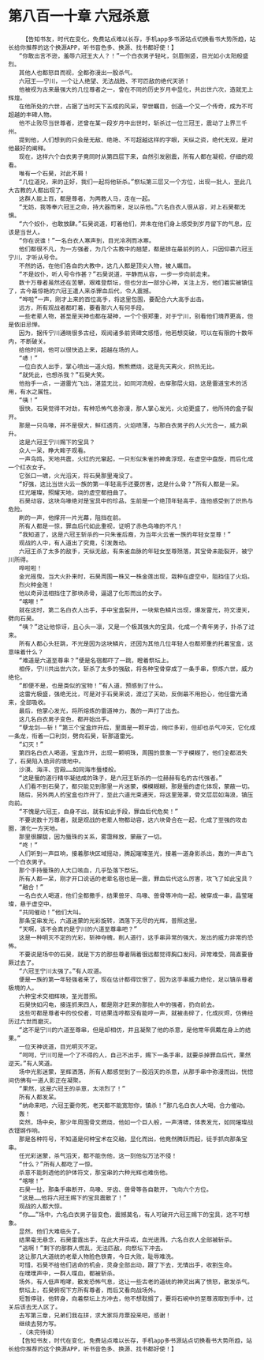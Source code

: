 # 第八百一十章 六冠杀意
        【告知书友，时代在变化，免费站点难以长存，手机app多书源站点切换看书大势所趋，站长给你推荐的这个换源APP，听书音色多、换源、找书都好使！】
       “你敢出言不逊，羞辱六冠王大人？！”一个白衣男子轻叱，剑眉倒竖，目光如小太阳般盛烈。
       其他人也都怒目而视，全都弥漫出一股杀气。
       六冠王——宁川，一个让人绝望、无法战胜、不可匹敌的绝代天骄！
       他被视为古来最强大的几位尊者之一，曾在不同的历史岁月中显化，共出世六次，造就无上辉煌。
       在他所处的六世，占据了当时天下五成的风采，举世瞩目，创造一个又一个传奇，成为不可超越的丰碑人物。
       他不止败尽当世尊者，还曾在某一段岁月中出世时，斩杀过一位三冠王，震动了上界三千州。
       提到他，人们想到的只会是无敌、绝艳、不可超越这样的字眼，天纵之资，绝代无双，是对他最好的阐释。
       现在，这样六个白衣男子竟同时从第四层下来，自然引发剧震，所有人都在凝视，仔细的观看。
       唯有一个石昊，对此不屑！
       “几位道兄，来的正好，我们一起将他斩杀。”祭坛第三层又一个方位，出现一批人，至此几大古教的人都出现了。
       这群人能上百，都是尊者，为两教人马，走在一起。
       “无妨，我等奉六冠王之命，持大器而来，足以杀他。”六名白衣人很从容，对上石昊都无惧。
       “六个奴仆，也敢放肆。”石昊说道，盯着他们，并未在他们身上感受到岁月留下的气息，应该是当世人。
       “你在说谁！”一名白衣人寒声到，目光冷冽而冰寒。
       他们都很不凡，为一方强者，为几个古教中的翘楚，都是排在最前列的人，只因仰慕六冠王宁川，才听从号令。
       不然的话，在他们各自的大教中，这几人都是顶尖人物，被人瞩目。
       “不是奴仆，听人号令作甚？”石昊说道，平静而从容，一步一步向前走来。
       数十万尊者虽然还在苦攀，艰难登祭坛，但也分出一部分心神，关注上方，他们着实被镇住了，古今最惊艳的六冠王遣人来杀罪血后代，令人震撼。
       “哗啦”一声，刚才上来的百位高手，将这里包围，要配合六大高手出击。
       远方，所有观战者都盯着，要看那六人有何手段。
       一些老辈人物，甚至是天神也都在凝神，一个个很郑重，对于宁川，别看他们境界更高，但是依旧忌惮。
       因为，据传宁川通晓很多古经，观阅诸多前贤碑文感悟，他若想突破，可以在有限的十数年内，不断破关。
       给他时间，他可以很快追上来，超越在场的人。
       “哧！”
       一位白衣人出手，掌心喷出一道火焰，熊熊燃烧，这是先天离火，炽热无比。
       “就凭此，也想杀我？”石昊大笑。
       他抬手一点，一道雷光飞出，湛蓝无比，如同河流般，击穿那层火焰，这是雷道宝术的活用，有水之属性。
       “咦！”
       很快，石昊觉得不对劲，有种恐怖气息弥漫，那人掌心发光，火焰更盛了，他所持的盒子裂开。
       那是一只鸟喙，并不是很大，鲜红透亮，火焰喷薄，与那白衣男子的人火光合一，威力飙升。
       这是六冠王宁川赐下的宝具？
       众人一呆，睁大眸子观看。
       一声鸟鸣，天地共震，火红的光窜起，一只形似朱雀的神禽浮现，在虚空中盘旋，而后化成一个红衣女子。
       它张口一啸，火光滔天，将石昊那里淹没了。
       “好强，这比当世火云一族的第一年轻高手还要厉害，这是什么骨？”所有人都是一呆。
       红光璀璨，照耀天地，烧的虚空都扭曲了。
       石昊动容，这块鸟喙绝对是宝具中的珍品，生前是一个绝顶年轻高手，连他感受到了炽热与危险。
       刷的一声，他撑开一片光幕，阻挡在前。
       所有人都是一惊，罪血后代如此重视，证明了赤色鸟喙的不凡！
       “我知道了，这是六冠王斩杀的一只朱雀后裔，为当年火云雀一族的年轻女至尊！”
       观战的人中，有人道出了究竟，引发轰动。
       六冠王杀了太多的敌手，天纵无敌，有朱雀血脉的年轻女至尊殒落，其宝骨未能裂开，被宁川所得。
       哗啦啦！
       金光摇曳，当大火扑来时，石昊周围一株又一株金莲出现，栽种在虚空中，阻挡住了火焰。
       烈火种金莲！
       他以奇异法相挡住了那块赤骨，逼退了化形而出的女子。
       “喀嚓！”
       就在这时，第二名白衣人出手，手中宝盒裂开，一块紫色鳞片出现，爆发雷光，符文漫天，劈向石昊。
       “咦？”这让他惊讶，且心头一凛，又是一个极其强大的宝具，化成一个青年男子，扑杀了过来。
       所有人都心头狂跳，不光是因为这块鳞片，还因为其他几位年轻人也都郑重的托着宝盒，这意味着什么？
       “难道是六道至尊串？”便是名宿都吓了一跳，瞪着祭坛上。
       相传，宁川共出世六次，斩杀了太多的强敌，将各种宝骨穿成了一条手串，祭炼六世，威力绝伦。
       “即便不是，也是类似的宝物！”有人道，预感到了什么。
       这雷光极盛，强绝无比，可是对于石昊来说，渡过了天劫，反倒最不用担心，他任雷光涌来，全部吸收。
       最后，他掌心发光，将所熔炼的雷道神力，轰的一声打了出去。
       这几名白衣男子变色，都开始出手。
       “孽龙剑——斩！”第三个宝盒炸开后，里面是一颗牙齿，绚烂多彩，但却也杀气冲天，它化成一条龙，衔着一口利剑，劈向石昊，斩那道雷光。
       “幻灭！”
       第四名白衣人喝道，宝盒炸开，出现一颗明珠，周围的景象一下子模糊了，他们全都消失了，石昊陷入诡异的境地中。
       沙漠、海洋、宫殿……如同海市蜃楼般。
       “这是蜃的道行精华凝结成的珠子，是六冠王斩杀的一位赫赫有名的古代强者。”
       人们看不到石昊了，都只能见到那里一片迷蒙，模模糊糊，那是蜃的虚化体现，蒙蔽一切。
       随后，另外两人的宝盒也炸开了，至此六道光束通天，将这里笼罩，骨文层层如海浪，镇压向前。
       “不愧是六冠王，自身不出，就有如此手段，罪血后代危矣！”
       不要说数十万尊者，就是观战的老辈人物都动容，这六块骨合在一起，化成了至强的攻击圈，演化一方天地。
       那里很朦胧，因为蜃珠的关系，雾霭释放，蒙蔽了一切。
       “咚！”
       人们听到一声巨响，接着那块区域摇动，腾起璀璨圣光，接着一道身影杀出，轰的一声击飞一个白衣男子。
       那个手持蜃珠的人大口咳血，几乎坠落下祭坛。
       所有人都一呆，刚才开口说话的老辈名宿也是一震，罪血后代这么厉害，攻飞了如此宝具？
       “融合！”
       一名白衣人喝道，他们全都撒手，结果兽牙、鸟喙、兽骨等冲向一起，被穿成一串，晶莹璀璨，悬于虚空中。
       “共同催动！”他们大叫。
       那条宝串发光，六道迷蒙的光彩旋转，洒落下无尽的光辉，普照这里。
       “天啊，该不会真的是宁川的六道至尊串吧？”
       这是一种明灭不定的光彩，斩神夺魄，削人道行，这手串异常的强大，发出的威力非常的恐怖。
       不要说是场中的石昊，就是下方的那些尊者隔着很远都觉得胸口发闷，异常难受，简直要昏厥过去了。
       “六冠王宁川太强了。”有人叹道。
       便是一族的第一年轻强者来了，现在估计都得饮恨了，因为这手串威力绝伦，足以镇杀尊者极境的人。
       六种宝术交相辉映，圣光普照。
       石昊快如闪电，接连抓来四人，都是刚才赶来的那批人中的强者，扔向前去。
       这些可都是尊者中的佼佼者，可结果连哼都没有能哼一声，就被击碎了，化成灰烬，仿佛经历过六世而磨灭。
       “这不是宁川的六道至尊串，但是却相仿，并且凝聚了他的杀意，是他常年佩戴在身上的结果。”
       一位天神说道，目光明灭不定。
       “呵呵，宁川可是一个了不得的人，自己不出手，赐下一条手串，就要杀掉罪血后代，果然逆天。”有人笑道。
       场中光影迷蒙，圣辉洒落，所有人都感觉到了一股滔天的杀意，从那手串中弥漫而出，恍惚间仿佛有一道人影正在凝聚。
       “果然，这是六冠王的杀意，太浓烈了！”
       所有人都发呆。
       “纳命来吧，六冠王要你死，老天都不能宽恕你，镇杀！”那几名白衣人大喝，合力催动。
       轰！
       突然，场中央，那少年周围骨文燃烧，他如一个巨人般，一声清啸，体表发光，如同璀璨战衣铿锵作响。
       那是各种符号，不知道是何种宝术在交融，显化而出，他竟然腾跃而起，徒手抓向那条宝串。
       任光彩迷蒙，杀气滔天，都不能伤他，这一刻他似万法不侵！
       “什么？”所有人都吃了一惊。
       杀意不能刺透他的护体符文，那宝串的六种光辉也难伤他。
       “喀嚓！”
       石昊一扯，那条手串断开，鸟喙、牙齿、兽骨等各自散开，飞向六个方位。
       “这是……他将六冠王赐下的宝具震散了！”
       观战的人都大惊。
       “你……”场中，六名白衣男子皆变色，震撼莫名，有人可破开六冠王赐下的宝具，这不可想象。
       显然，他们大难临头了。
       结果毫无悬念，石昊雷霆出手，在此大开杀戒，血光迸溅，六名白衣人全部被斩杀。
       “逃啊！”剩下的那群人慌乱，无法匹敌，向祭坛下冲去。
       这让那几大道统的老辈人物脸色铁青，今日大败，耻辱难洗。
       可惜，石昊不给他们逃命的机会，灵身全部出动，跟了下去，无情出手，收割生命。
       在噗噗声中，一群人喋血，都被斩杀。
       场外，有人低声咆哮，散发恐怖气息，这让一些古老的道统的神灵出离了愤怒，散发杀气。
       祭坛上，石昊俯视下方所有尊者，而后又看向战场外。
       短暂停驻，他转身，向着祭坛上方冲去，他不想耽搁了，要将石碗中的至尊液取到手中，过关后该去无人区了。
       去写第三章，兄弟们我在拼，求大家将月票投来吧，感谢！
       继续去努力写。
       .（未完待续）
       【告知书友，时代在变化，免费站点难以长存，手机app多书源站点切换看书大势所趋，站长给你推荐的这个换源APP，听书音色多、换源、找书都好使！】